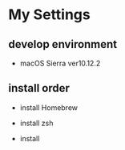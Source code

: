 # My Settings

## develop environment

- macOS Sierra ver10.12.2

## install order

- install Homebrew

- install zsh

- install 

